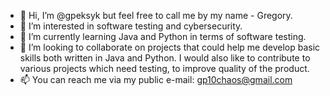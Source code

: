 - 👋 Hi, I’m @gpeksyk but feel free to call me by my name - Gregory.
- 👀 I’m interested in software testing and cybersecurity.
- 🌱 I’m currently learning Java and Python in terms of software testing.
- 💞️ I’m looking to collaborate on projects that could help me develop basic skills both written in Java and Python.
      I would also like to contribute to various projects which need testing, to improve quality of the product.
- 📫 You can reach me via my public e-mail: gp10chaos@gmail.com

<!---
gpeksyk/gpeksyk is a ✨ special ✨ repository because its `README.md` (this file) appears on your GitHub profile.
You can click the Preview link to take a look at your changes.
--->
